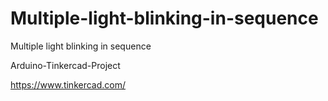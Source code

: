 # Multiple-light-blinking-in-sequence
Multiple light blinking in sequence


Arduino-Tinkercad-Project

https://www.tinkercad.com/
